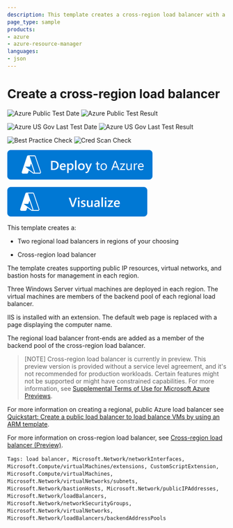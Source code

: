 ```yaml
---
description: This template creates a cross-region load balancer with a backend pool containing two regional load balancers. Cross-region load balancer is currently available in limited regions. The regional load balancers behind the cross-region load balancer can be in any region.
page_type: sample
products:
- azure
- azure-resource-manager
languages:
- json
---
```

# Create a cross-region load balancer

![Azure Public Test Date](https://azurequickstartsservice.blob.core.windows.net/badges/quickstarts/microsoft.network/load-balancer-cross-region/PublicLastTestDate.svg)
![Azure Public Test Result](https://azurequickstartsservice.blob.core.windows.net/badges/quickstarts/microsoft.network/load-balancer-cross-region/PublicDeployment.svg)

![Azure US Gov Last Test Date](https://azurequickstartsservice.blob.core.windows.net/badges/quickstarts/microsoft.network/load-balancer-cross-region/FairfaxLastTestDate.svg)
![Azure US Gov Last Test Result](https://azurequickstartsservice.blob.core.windows.net/badges/quickstarts/microsoft.network/load-balancer-cross-region/FairfaxDeployment.svg)

![Best Practice Check](https://azurequickstartsservice.blob.core.windows.net/badges/quickstarts/microsoft.network/load-balancer-cross-region/BestPracticeResult.svg)
![Cred Scan Check](https://azurequickstartsservice.blob.core.windows.net/badges/quickstarts/microsoft.network/load-balancer-cross-region/CredScanResult.svg)

[![Deploy To Azure](https://raw.githubusercontent.com/Azure/azure-quickstart-templates/master/1-CONTRIBUTION-GUIDE/images/deploytoazure.svg?sanitize=true)](https://portal.azure.com/#create/Microsoft.Template/uri/https%3A%2F%2Fraw.githubusercontent.com%2FAzure%2Fazure-quickstart-templates%2Fmaster%2Fquickstarts%2Fmicrosoft.network%2Fload-balancer-cross-region%2Fazuredeploy.json)

[![Visualize](https://raw.githubusercontent.com/Azure/azure-quickstart-templates/master/1-CONTRIBUTION-GUIDE/images/visualizebutton.svg?sanitize=true)](http://armviz.io/#/?load=https%3A%2F%2Fraw.githubusercontent.com%2FAzure%2Fazure-quickstart-templates%2Fmaster%2Fquickstarts%2Fmicrosoft.network%2Fload-balancer-cross-region%2Fazuredeploy.json)

This template creates a:

* Two regional load balancers in regions of your choosing

* Cross-region load balancer

The template creates supporting public IP resources, virtual networks, and bastion hosts for management in each region.

Three Windows Server virtual machines are deployed in each region. The virtual machines are members of the backend pool of each regional load balancer.

IIS is installed with an extension. The default web page is replaced with a page displaying the computer name.

The regional load balancer front-ends are added as a member of the backend pool of the cross-region load balancer.

> [NOTE]
> Cross-region load balancer is currently in preview.
> This preview version is provided without a service level agreement, and it's not recommended for production workloads. Certain features might not be supported or might have constrained capabilities.
> For more information, see [Supplemental Terms of Use for Microsoft Azure Previews](https://azure.microsoft.com/support/legal/preview-supplemental-terms/).

For more information on creating a regional, public Azure load balancer see [Quickstart: Create a public load balancer to load balance VMs by using an ARM template](https://docs.microsoft.com/azure/load-balancer/quickstart-load-balancer-standard-public-template).

For more information on cross-region load balancer, see [Cross-region load balancer (Preview)](https://docs.microsoft.com/azure/load-balancer/cross-region-overview).

`Tags: load balancer, Microsoft.Network/networkInterfaces, Microsoft.Compute/virtualMachines/extensions, CustomScriptExtension, Microsoft.Compute/virtualMachines, Microsoft.Network/virtualNetworks/subnets, Microsoft.Network/bastionHosts, Microsoft.Network/publicIPAddresses, Microsoft.Network/loadBalancers, Microsoft.Network/networkSecurityGroups, Microsoft.Network/virtualNetworks, Microsoft.Network/loadBalancers/backendAddressPools`
